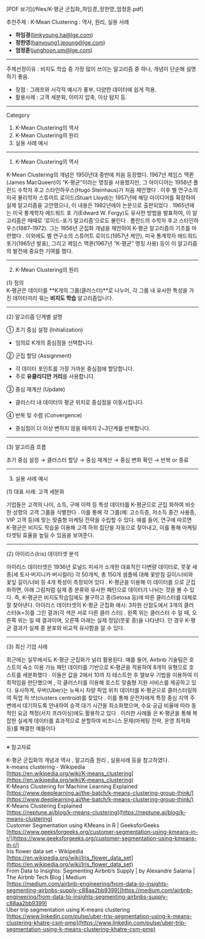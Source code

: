 [PDF 보기](/files/K-평균 군집화_하임경_정한영_엄정훈.pdf)

추천주제 : K-Mean Clustering : 역사, 원리, 실용 사례

- **하임경**(limkyoung.ha@lge.com)  
- **정한영**(hanyoung1.jeoung@lge.com)  
- **엄정훈**(junghoon.um@lge.com)  

---
주제선정이유 : 비지도 학습 중 가장 많이 쓰이는 알고리즘 중 하나, 개념이 단순해 설명하기 좋음.
- 장점 : 그래프와 시각적 예시가 풍부, 다양한 데이터에 쉽게 적용.
- 활용사례 : 고객 세분화, 이미지 압축, 이상 탐지 등.

---
Category
1. K-Mean Clustering의 역사
2. K-Mean Clustering의 원리
3. 실용 사례 예시

---   


1. K-Mean Clustering의 역사

K-Mean Clustering의 개념은 1950년대 중반에 처음 등장했다. 1967년 제임스 맥퀸(James MacQueen)이 “K-평균”이라는
명칭을 사용했지만, 그 아이디어는 1956년 폴란드 수학자 후고 스타인하우스(Hugo Steinhaus)가 처음 제안했다
. 이후 벨 연구소의 미국 물리학자 스튜어트 로이드(Stuart Lloyd)는 1957년에 해당 아이디어를 확장하여 실제
알고리즘을 고안했으나, 이 내용은 1982년에야 논문으로 출판되었다 . 1965년에는 미국 통계학자 에드워드 포
기(Edward W. Forgy)도 유사한 방법을 발표하여, 이 알고리즘은 때때로 ‘로이드-포기 알고리즘’으로도 불린다 . 
폴란드의 수학자 후고 스타인하우스(1887–1972). 그는 1956년 군집화 개념을 제안하여 K-평균 알고리즘의 기초를 마
련했다 . 이외에도 벨 연구소의 스튜어트 로이드(1957년 제안), 미국 통계학자 에드워드 포기(1965년 발표), 그리고
제임스 맥퀸(1967년 “K-평균” 명칭 사용) 등이 이 알고리즘의 발전에 중요한 기여를 했다.

---

2. K-Mean Clustering의 원리

(1) 정의  
K-평균은 데이터를 **K개의 그룹(클러스터)**로 나누어, 각 그룹 내 유사한 특성을 가진 데이터끼리 묶는 **비지도 학습** 알고리즘입니다.

---

(2) 알고리즘 단계별 설명

① 초기 중심 설정 (Initialization)

- 임의로 K개의 중심점을 선택합니다.

② 군집 할당 (Assignment)

- 각 데이터 포인트를 가장 가까운 중심점에 할당합니다.  
- 주로 **유클리디안 거리**를 사용합니다.

③ 중심 재계산 (Update)

- 클러스터 내 데이터의 평균 위치로 중심점을 이동시킵니다.


④ 반복 및 수렴 (Convergence)

- 중심점이 더 이상 변하지 않을 때까지 2~3단계를 반복합니다.

---

(3) 알고리즘 흐름

초기 중심 설정 → 클러스터 할당 → 중심 재계산 → 중심 변화 확인 → 반복 or 종료  

---

3. 실용 사례 예시

(1) 대표 사례: 고객 세분화

기업들은 고객의 나이, 소득, 구매 이력 등 특성 데이터를 K-평균으로 군집
화하여 비슷한 성향의 고객 그룹을 식별한다 . 이를 통해 각 그룹(예: 고소득층, 저소득 중간 사용층, VIP 고객 등)에
맞는 맞춤형 마케팅 전략을 수립할 수 있다. 예를 들어, 연구에 따르면 K-평균은 비지도 학습을 이용해 고객 하위 집단을
자동으로 찾아내고, 이를 통해 마케팅 타겟팅 효율을 높일 수 있음을 보여준다.

---

(2) 아이리스(Iris) 데이터셋 분석

아이리스 데이터셋은 1936년 로널드 피셔가 소개한 대표적인 다변량 데이터로, 붓꽃 세 종(세
토사·버지니카·버시컬러) 각 50개씩, 총 150개 샘플에 대해 꽃받침 길이/너비와 꽃잎 길이/너비 등 4개 특성이 측정되어
있다 . K-평균을 이용해 이 데이터를 으로 군집화하면, 아래 그림처럼 실제 종 분류와 유사한 패턴으로
데이터가 나뉘는 것을 볼 수 있다. 즉, K-평균은 비지도학습임에도 불구하고 종(Setosa 등)에 따른 클러스터를 대체로
잘 찾아낸다.
아이리스 데이터셋의 K-평균 군집화 예시: 3차원 산점도에서 3개의 클러스터(k=3)를 그린 결과(각 색은 서로 다른 클러
스터) . 왼쪽 위는 클러스터 수 일 때, 오른쪽 위는 일 때 결과이며, 오른쪽 아래는 실제 정답(붓꽃 종)을 나타낸다. 인 경우 K-평균 결과가 실제 종 분포와 비교적 유사함을 알 수 있다.

---

(3) 최신 기업 사례

최근에는 실무에서도 K-평균 군집화가 널리 활용된다. 예를 들어, Airbnb 기술팀은 호스트의 숙소 이용
가능 패턴 데이터를 기반으로 K-평균을 적용하여 8개의 유형으로 호스트를 세분화했다 . 이들은 값을 2에서 10까
지 테스트한 후 엘보우 기법을 이용하여 이 최적임을 판단했으며 , 각 클러스터를 이용해 호스트 맞춤형 지원
서비스를 제공하고 있다. 유사하게, 우버(Uber)는 뉴욕시 차량 픽업 위치 데이터를 K-평균으로 클러스터링하여 픽업 허
브(clusters centroid)를 찾았다 . 이를 통해 운전자에게 특정 중심 지역 주변에서 대기하도록 안내하여 승객 대기
시간을 최소화했으며, 수요·공급 비율에 따라 동적인 요금 책정(서지 프라이싱)에도 활용하고 있다 . 이러한 사례들
은 K-평균을 통해 복잡한 실세계 데이터를 효과적으로 분할하여 비즈니스 문제(마케팅 전략, 운영 최적화 등)를 해결한
예들이다


---

※ 참고자료

K-평균 군집화의 개념과 역사 , 알고리즘 원리 , 실용사례 등을 참고하였다.  
k-means clustering - Wikipedia  
[https://en.wikipedia.org/wiki/K-means_clustering](https://en.wikipedia.org/wiki/K-means_clustering)  
K-Means Clustering for Machine Learning Explained  
[https://www.deeplearning.ai/the-batch/k-means-clustering-group-think/](https://www.deeplearning.ai/the-batch/k-means-clustering-group-think/)  
K-Means Clustering Explained  
[https://neptune.ai/blog/k-means-clustering](https://neptune.ai/blog/k-means-clustering)  
Customer Segmentation using KMeans in R | GeeksforGeeks  
[https://www.geeksforgeeks.org/customer-segmentation-using-kmeans-in-r/](https://www.geeksforgeeks.org/customer-segmentation-using-kmeans-in-r/)  
Iris flower data set - Wikipedia  
[https://en.wikipedia.org/wiki/Iris_flower_data_set](https://en.wikipedia.org/wiki/Iris_flower_data_set)  
From Data to Insights: Segmenting Airbnb’s Supply | by Alexandre Salama | The Airbnb Tech Blog | Medium  
[https://medium.com/airbnb-engineering/from-data-to-insights-segmenting-airbnbs-supply-c88aa2bb9399](https://medium.com/airbnb-engineering/from-data-to-insights-segmenting-airbnbs-supply-c88aa2bb9399)  
Uber trip segmentation using K-means clustering  
[https://www.linkedin.com/pulse/uber-trip-segmentation-using-k-means-clustering-khatre-csm-pmp](https://www.linkedin.com/pulse/uber-trip-segmentation-using-k-means-clustering-khatre-csm-pmp)  

